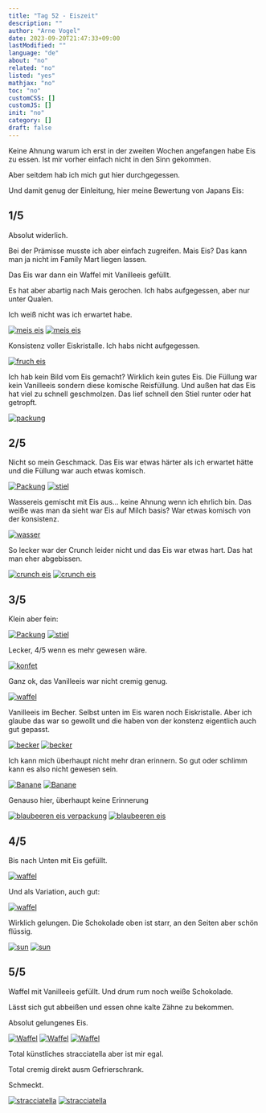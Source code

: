 ```yaml
---
title: "Tag 52 - Eiszeit"
description: ""
author: "Arne Vogel"
date: 2023-09-20T21:47:33+09:00
lastModified: ""
language: "de"
about: "no"
related: "no"
listed: "yes"
mathjax: "no"
toc: "no"
customCSS: []
customJS: []
init: "no"
category: []
draft: false
---
```


Keine Ahnung warum ich erst in der zweiten Wochen angefangen habe Eis zu essen.
Ist mir vorher einfach nicht in den Sinn gekommen.

Aber seitdem hab ich mich gut hier durchgegessen.

Und damit genug der Einleitung, hier meine Bewertung von Japans Eis:

## 1/5

Absolut widerlich.

Bei der Prämisse musste ich aber einfach zugreifen.
Mais Eis?
Das kann man ja nicht im Family Mart liegen lassen.

Das Eis war dann ein Waffel mit Vanilleeis gefüllt.

Es hat aber abartig nach Mais gerochen.
Ich habs aufgegessen, aber nur unter Qualen.

Ich weiß nicht was ich erwartet habe.

[![meis eis](mais-small.jpg)](mais.jpg)
[![meis eis](mais2-small.jpg)](mais2.jpg)

Konsistenz voller Eiskristalle.
Ich habs nicht aufgegessen.

[![fruch eis](frucht-small.jpg)](frucht.jpg)

Ich hab kein Bild vom Eis gemacht?
Wirklich kein gutes Eis.
Die Füllung war kein Vanilleeis sondern diese komische Reisfüllung.
Und außen hat das Eis hat viel zu schnell geschmolzen.
Das lief schnell den Stiel runter oder hat getropft.

[![packung](packung3-small.jpg)](packung3.jpg)

## 2/5

Nicht so mein Geschmack.
Das Eis war etwas härter als ich erwartet hätte und die Füllung war auch etwas komisch.

[![Packung](packung1-small.jpg)](packung1.jpg)
[![stiel](stiel1-small.jpg)](stiel1.jpg)

Wassereis gemischt mit Eis aus... keine Ahnung wenn ich ehrlich bin.
Das weiße was man da sieht war Eis auf Milch basis?
War etwas komisch von der konsistenz.

[![wasser](wasser-small.jpg)](wasser.jpg)

So lecker war der Crunch leider nicht und das Eis war etwas hart.
Das hat man eher abgebissen.

[![crunch eis](crunch-small.jpg)](crunch.jpg)
[![crunch eis](crunch2-small.jpg)](crunch2.jpg)

## 3/5

Klein aber fein:

[![Packung](packung2-small.jpg)](packung2.jpg)
[![stiel](stiel2-small.jpg)](stiel2.jpg)

Lecker, 4/5 wenn es mehr gewesen wäre.

[![konfet](konfet-small.jpg)](konfet.jpg)

Ganz ok, das Vanilleeis war nicht cremig genug.

[![waffel](waffel5-small.jpg)](waffel5.jpg)

Vanilleeis im Becher.
Selbst unten im Eis waren noch Eiskristalle.
Aber ich glaube das war so gewollt und die haben von der konstenz eigentlich auch gut gepasst.

[![becker](becher-small.jpg)](becher.jpg)
[![becker](becher2-small.jpg)](becher2.jpg)

Ich kann mich überhaupt nicht mehr dran erinnern.
So gut oder schlimm kann es also nicht gewesen sein.

[![Banane](banane1-small.jpg)](banane1.jpg)
[![Banane](banane2-small.jpg)](banane2.jpg)

Genauso hier, überhaupt keine Erinnerung

[![blaubeeren eis verpackung](blau-small.jpg)](blau.jpg)
[![blaubeeren eis](blau2-small.jpg)](blau2.jpg)

## 4/5

Bis nach Unten mit Eis gefüllt.

[![waffel](waffel-small.jpg)](waffel.jpg)

Und als Variation, auch gut:

[![waffel](waffel6-small.jpg)](waffel6.jpg)

Wirklich gelungen.
Die Schokolade oben ist starr, an den Seiten aber schön flüssig.

[![sun](sun-small.jpg)](sun.jpg)
[![sun](sun2-small.jpg)](sun2.jpg)

## 5/5

Waffel mit Vanilleeis gefüllt.
Und drum rum noch weiße Schokolade.

Lässt sich gut abbeißen und essen ohne kalte Zähne zu bekommen.

Absolut gelungenes Eis.

[![Waffel](waffel2-small.jpg)](waffel2.jpg)
[![Waffel](waffel3-small.jpg)](waffel3.jpg)
[![Waffel](waffel4-small.jpg)](waffel4.jpg)

Total künstliches stracciatella aber ist mir egal.

Total cremig direkt ausm Gefrierschrank.

Schmeckt.

[![stracciatella](stracciatella-small.jpg)](stracciatella.jpg)
[![stracciatella](stracciatella2-small.jpg)](stracciatella2.jpg)
